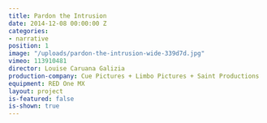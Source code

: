 ```yaml
---
title: Pardon the Intrusion
date: 2014-12-08 00:00:00 Z
categories:
- narrative
position: 1
image: "/uploads/pardon-the-intrusion-wide-339d7d.jpg"
vimeo: 113910481
director: Louise Caruana Galizia
production-company: Cue Pictures + Limbo Pictures + Saint Productions
equipment: RED One MX
layout: project
is-featured: false
is-shown: true
---
```


